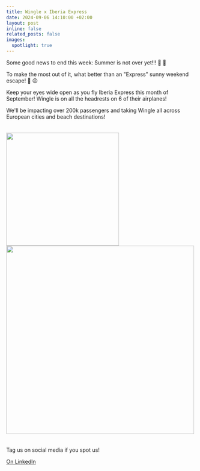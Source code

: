 ```yaml
---
title: Wingle x Iberia Express
date: 2024-09-06 14:10:00 +02:00
layout: post
inline: false
related_posts: false
images:
  spotlight: true
---
```


Some good news to end this week: Summer is not over yet!!! 📢 🙌 

To make the most out of it, what better than an "Express" sunny weekend escape! 🛫 😉 

Keep your eyes wide open as you fly Iberia Express this month of September! Wingle is on all the headrests on 6 of their airplanes! 

We'll be impacting over 200k passengers and taking Wingle all across European cities and beach destinations!

<div class="spotlight-group" style="padding-top: 20px; padding-bottom: 20px">
	<a class="spotlight" style="padding-top: 20px; padding-bottom: 20px" href="https://media.licdn.com/dms/image/v2/D4D22AQGygaYY4X_70Q/feedshare-shrink_1280/feedshare-shrink_1280/0/1725629832867?e=1740614400&v=beta&t=UpjblMMh9bz6y0AuZzLYWxttzVMXYwkVlVJG3k2EVrs">
	    <img src="https://media.licdn.com/dms/image/v2/D4D22AQGygaYY4X_70Q/feedshare-shrink_1280/feedshare-shrink_1280/0/1725629832867?e=1740614400&v=beta&t=UpjblMMh9bz6y0AuZzLYWxttzVMXYwkVlVJG3k2EVrs" width="300px"/>
	</a>
	<a class="spotlight" style="padding-top: 20px; padding-bottom: 20px" href="https://media.licdn.com/dms/image/v2/D4D22AQFfHBZe0B4OyA/feedshare-shrink_2048_1536/feedshare-shrink_2048_1536/0/1725629833548?e=1740614400&v=beta&t=G6s16xpjeTZuG6UWpe1OxCOk2omjdhKDN21Yj3cqZfk">
	    <img src="https://media.licdn.com/dms/image/v2/D4D22AQFfHBZe0B4OyA/feedshare-shrink_2048_1536/feedshare-shrink_2048_1536/0/1725629833548?e=1740614400&v=beta&t=G6s16xpjeTZuG6UWpe1OxCOk2omjdhKDN21Yj3cqZfk" width="500px"/>
	</a>
</div>

Tag us on social media if you spot us!

[On LinkedIn](https://www.linkedin.com/posts/lets-wingle_some-good-news-to-end-this-week-summer-is-activity-7237816120504680448-MoWt/?utm_source=share&utm_medium=member_desktop)